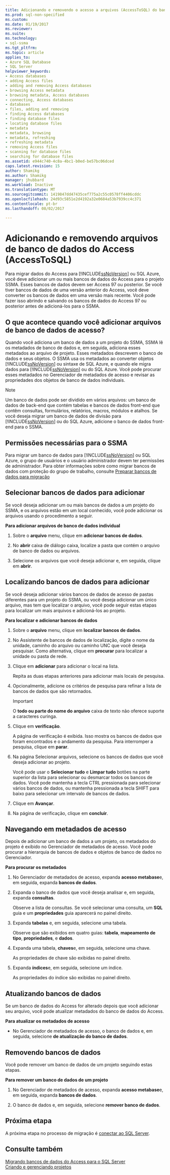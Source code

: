 ```yaml
---
title: Adicionando e removendo o acesso a arquivos (AccessToSQL) do banco de dados | Microsoft Docs
ms.prod: sql-non-specified
ms.custom: 
ms.date: 01/19/2017
ms.reviewer: 
ms.suite: 
ms.technology:
- sql-ssma
ms.tgt_pltfrm: 
ms.topic: article
applies_to:
- Azure SQL Database
- SQL Server
helpviewer_keywords:
- Access databases
- adding Access files
- adding and removing Access databases
- browsing Access metadata
- browsing metadata, Access databases
- connecting, Access databases
- databases
- files, adding and removing
- finding Access databases
- finding database files
- locating database files
- metadata
- metadata, browsing
- metadata, refreshing
- refreshing metadata
- removing Access files
- scanning for database files
- searching for database files
ms.assetid: e944c740-4c8a-4bc1-b0ed-be57bc06dced
caps.latest.revision: 15
author: Shamikg
ms.author: Shamikg
manager: jhubbard
ms.workload: Inactive
ms.translationtype: MT
ms.sourcegitcommit: 1419847dd47435cef775a2c55c0578ff4406cddc
ms.openlocfilehash: 24d93c5851e2d4192a32e0684a53b7939cc4c371
ms.contentlocale: pt-br
ms.lasthandoff: 08/02/2017

---
```

# <a name="adding-and-removing-access-database-files-accesstosql"></a>Adicionando e removendo arquivos de banco de dados do Access (AccessToSQL)
Para migrar dados do Access para [!INCLUDE[ssNoVersion](../../includes/ssnoversion_md.md)] ou SQL Azure, você deve adicionar um ou mais bancos de dados do Access para o projeto SSMA. Esses bancos de dados devem ser Access 97 ou posterior. Se você tiver bancos de dados de uma versão anterior do Access, você deve converter os bancos de dados em uma versão mais recente. Você pode fazer isso abrindo e salvando os bancos de dados do Access 97 ou posterior antes de adicioná-los para o SSMA.  
  
## <a name="what-happens-when-you-add-access-database-files"></a>O que acontece quando você adicionar arquivos de banco de dados de acesso?  
Quando você adiciona um banco de dados a um projeto do SSMA, SSMA lê os metadados de banco de dados e, em seguida, adiciona esses metadados ao arquivo de projeto. Esses metadados descrevem o banco de dados e seus objetos. O SSMA usa os metadados ao converter objetos [!INCLUDE[ssNoVersion](../../includes/ssnoversion_md.md)] ou sintaxe de SQL Azure, e quando ele migra dados para [!INCLUDE[ssNoVersion](../../includes/ssnoversion_md.md)] ou do SQL Azure. Você pode procurar esses metadados no Gerenciador de metadados de acesso e revisar as propriedades dos objetos de banco de dados individuais.  
  
> [!NOTE]  
> Um banco de dados pode ser dividido em vários arquivos: um banco de dados de back-end que contém tabelas e bancos de dados front-end que contêm consultas, formulários, relatórios, macros, módulos e atalhos. Se você deseja migrar um banco de dados de divisão para [!INCLUDE[ssNoVersion](../../includes/ssnoversion_md.md)] ou do SQL Azure, adicione o banco de dados front-end para o SSMA.  
  
## <a name="permissions-that-are-required-by-ssma"></a>Permissões necessárias para o SSMA  
Para migrar um banco de dados para [!INCLUDE[ssNoVersion](../../includes/ssnoversion_md.md)] ou SQL Azure, o grupo de usuários e o usuário administrador devem ter permissões de administrador. Para obter informações sobre como migrar bancos de dados com proteção do grupo de trabalho, consulte [Preparar bancos de dados para migração](http://msdn.microsoft.com/en-us/9b80a9e0-08e7-4b4d-b5ec-cc998d3f5114)  
  
## <a name="selecting-databases-to-add"></a>Selecionar bancos de dados para adicionar  
Se você deseja adicionar um ou mais bancos de dados a um projeto do SSMA, e os arquivos estão em um local conhecido, você pode adicionar os arquivos usando o procedimento a seguir.  
  
**Para adicionar arquivos de banco de dados individual**  
  
1.  Sobre o **arquivo** menu, clique em **adicionar bancos de dados**.  
  
2.  No **abrir** caixa de diálogo caixa, localize a pasta que contém o arquivo de banco de dados ou arquivos.  
  
3.  Selecione os arquivos que você deseja adicionar e, em seguida, clique em **abrir**.  
  
## <a name="finding-databases-to-add"></a>Localizando bancos de dados para adicionar  
Se você deseja adicionar vários bancos de dados de acesso de pastas diferentes para um projeto do SSMA, ou você deseja adicionar um único arquivo, mas tem que localizar o arquivo, você pode seguir estas etapas para localizar um mais arquivos e adicioná-los ao projeto.  
  
**Para localizar e adicionar bancos de dados**  
  
1.  Sobre o **arquivo** menu, clique em **localizar bancos de dados**.  
  
2.  No Assistente de bancos de dados de localização, digite o nome da unidade, caminho do arquivo ou caminho UNC que você deseja pesquisar. Como alternativa, clique em **procurar** para localizar a unidade ou pasta de rede.  
  
3.  Clique em **adicionar** para adicionar o local na lista.  
  
    Repita as duas etapas anteriores para adicionar mais locais de pesquisa.  
  
4.  Opcionalmente, adicione os critérios de pesquisa para refinar a lista de bancos de dados que são retornados.  
  
    > [!IMPORTANT]  
    > O **todo ou parte do nome do arquivo** caixa de texto não oferece suporte a caracteres curinga.  
  
5.  Clique em **verificação**.  
  
    A página de verificação é exibida. Isso mostra os bancos de dados que foram encontrados e o andamento da pesquisa. Para interromper a pesquisa, clique em **parar**.  
  
6.  Na página Selecionar arquivos, selecione os bancos de dados que você deseja adicionar ao projeto.  
  
    Você pode usar o **Selecionar tudo** e **Limpar tudo** botões na parte superior da lista para selecionar ou desmarcar todos os bancos de dados. Você pode mantenha a tecla CTRL pressionada para selecionar vários bancos de dados, ou mantenha pressionada a tecla SHIFT para baixo para selecionar um intervalo de bancos de dados.  
  
7.  Clique em **Avançar**.  
  
8.  Na página de verificação, clique em **concluir**.  
  
## <a name="browsing-access-metadata"></a>Navegando em metadados de acesso  
Depois de adicionar um banco de dados a um projeto, os metadados do projeto é exibido no Gerenciador de metadados de acesso. Você pode procurar a hierarquia de bancos de dados e objetos de banco de dados no Gerenciador.  
  
**Para procurar os metadados**  
  
1.  No Gerenciador de metadados de acesso, expanda **acesso metabase**e, em seguida, expanda **bancos de dados**.  
  
2.  Expanda o banco de dados que você deseja analisar e, em seguida, expanda **consultas**.  
  
    Observe a lista de consultas. Se você selecionar uma consulta, um **SQL** guia e um **propriedades** guia aparecerá no painel direito.  
  
3.  Expanda **tabelas** e, em seguida, selecione uma tabela.  
  
    Observe que são exibidos em quatro guias: **tabela**, **mapeamento de tipo**, **propriedades**, e **dados**.  
  
4.  Expanda uma tabela, **chaves**e, em seguida, selecione uma chave.  
  
    As propriedades de chave são exibidas no painel direito.  
  
5.  Expanda **índices**e, em seguida, selecione um índice.  
  
    As propriedades do índice são exibidas no painel direito.  
  
## <a name="refreshing-databases"></a>Atualizando bancos de dados  
Se um banco de dados do Access for alterado depois que você adicionar seu arquivo, você pode atualizar metadados do banco de dados do Access.  
  
**Para atualizar os metadados de acesso**  
  
-   No Gerenciador de metadados de acesso, o banco de dados e, em seguida, selecione **de atualização do banco de dados**.  
  
## <a name="removing-databases"></a>Removendo bancos de dados  
Você pode remover um banco de dados de um projeto seguindo estas etapas.  
  
**Para remover um banco de dados de um projeto**  
  
1.  No Gerenciador de metadados de acesso, expanda **acesso metabase**e, em seguida, expanda **bancos de dados**.  
  
2.  O banco de dados e, em seguida, selecione **remover banco de dados**.  
  
## <a name="next-step"></a>Próxima etapa  
A próxima etapa no processo de migração é [conectar ao SQL Server](http://msdn.microsoft.com/en-us/bb8c4bde-cfc2-4636-92ae-5dd24abe9536).  
  
## <a name="see-also"></a>Consulte também  
[Migrando bancos de dados do Access para o SQL Server](http://msdn.microsoft.com/en-us/76a3abcf-2998-4712-9490-fe8d872c89ca)  
[Criando e gerenciando projetos](http://msdn.microsoft.com/en-us/f2d1f0b0-5394-4adb-b3f3-abd71eb68ca7)  
  

